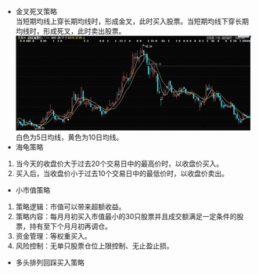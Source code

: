 * 金叉死叉策略  
当短期均线上穿长期均线时，形成金叉，此时买入股票。当短期均线下穿长期均线时，形成死叉，此时卖出股票。
![](5日均线和10日均线.png)
白色为5日均线，黄色为10日均线。
* 海龟策略  
1. 当今天的收盘价大于过去20个交易日中的最高价时，以收盘价买入。  
2. 买入后，当收盘价小于过去10个交易日中的最低价时，以收盘价卖出。
* 小市值策略
1. 策略逻辑：市值可以带来超额收益。
2. 策略内容：每月月初买入市值最小的30只股票并且成交额满足一定条件的股票，持有至下个月月初再调仓。
3. 资金管理：等权重买入。
4. 风险控制：无单只股票仓位上限控制、无止盈止损。
* 多头排列回踩买入策略

